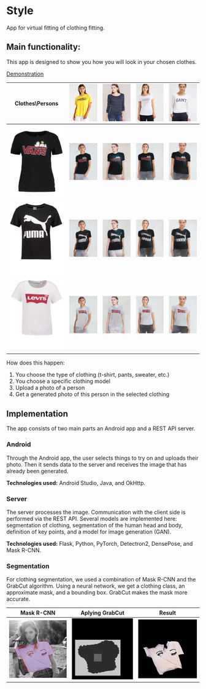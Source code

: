 # Style
App for virtual fitting of clothing fitting.

## Main functionality:
This app is designed to show you how you will look in your chosen clothes.

[Demonstration](https://drive.google.com/file/d/15Cb37ovY1rqtocVPbV_EHjqrzC_HdXBi/view?usp=sharing)

| Clothes\Persons | ![Person1](./images/1/original.jpg) | ![Person2](./images/2/original.jpg) | ![Person3](./images/3/original.jpg) | ![Person4](./images/4/original.jpg) |
|---|---|---|---|---|
| ![Cloth1](./images/clothes/0.jpg) | ![Person1_0](./images/1/vans.jpg) | ![Person2_0](./images/2/vans.jpg) | ![Person3_0](./images/3/vans.jpg) | ![Person4_0](./images/4/vans.jpg) |
| ![Cloth1](./images/clothes/1.jpg) | ![Person1_1](./images/1/puma.jpg) | ![Person2_1](./images/2/puma.jpg) | ![Person3_1](./images/3/puma.jpg) | ![Person4_1](./images/4/puma.jpg) |
| ![Cloth1](./images/clothes/2.jpg) | ![Person1_2](./images/1/levice.jpg) | ![Person2_2](./images/2/levice.jpg) | ![Person3_2](./images/3/levice.jpg) | ![Person4_2](./images/4/levice.jpg) |

How does this happen:
1. You choose the type of clothing (t-shirt, pants, sweater, etc.)
2. You choose a specific clothing model
3. Upload a photo of a person
4. Get a generated photo of this person in the selected clothing


## Implementation
The app consists of two main parts an Android app and a REST API server.

### Android
Through the Android app, the user selects things to try on and uploads their photo. Then it sends data to the server and receives the image that has already been generated.

**Technologies used:** Android Studio, Java, and OkHttp.

### Server
The server processes the image. Communication with the client side is performed via the REST API. Several models are implemented here: segmentation of clothing, segmentation of the human head and body, definition of key points, and a model for image generation (GAN).

**Technologies used:** Flask, Python, PyTorch, Detectron2, DensePose, and Mask R-CNN.

### Segmentation
For clothing segmentation, we used a combination of Mask R-CNN and the GrabCut algorithm. Using a neural network, we get a clothing class, an approximate mask, and a bounding box. GrabCut makes the mask more accurate.

|Mask R-CNN|Aplying GrabCut|Result|
|---|---|---|
| <img src="./images/clothes_segmentation/mask.jpg" width="250"> | <img src="./images/clothes_segmentation/apply.jpg" width="250"> | <img src="./images/clothes_segmentation/grabcut.jpg" width="250"> |
